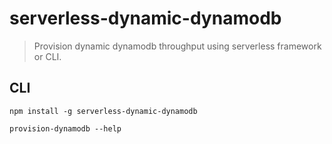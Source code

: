 # serverless-dynamic-dynamodb

> Provision dynamic dynamodb throughput using serverless framework or CLI.

## CLI

    npm install -g serverless-dynamic-dynamodb
    
    provision-dynamodb --help

